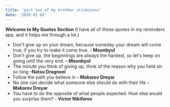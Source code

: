 ```yaml
---
title: 'part two of my brother stinkiness'
date: '2020-01-02'
---
```


**Welcome to My Quotes Section** 
(I have all of these quotes in my reminders app, and it helps me through a lot.)

* Don't give up on your dream, because someday your dream will come true, if you try to make it come true. **- Moonbyul**
* Don't give up, the beginnings are always the hardest, so let's keep on going until the very end. **- Moonbyul**
* The minute you think of giving up, think of the reason why you held on so long **-Natsu Dragneel**
* Follow the path you believe in **- Makarov Dreyar**
* No one can decide what someone else should do with their life **- Makarov Dreyar**
* You have to do the opposite of what people expected. How else would you surprise them? **- Victor Nikiforov**
